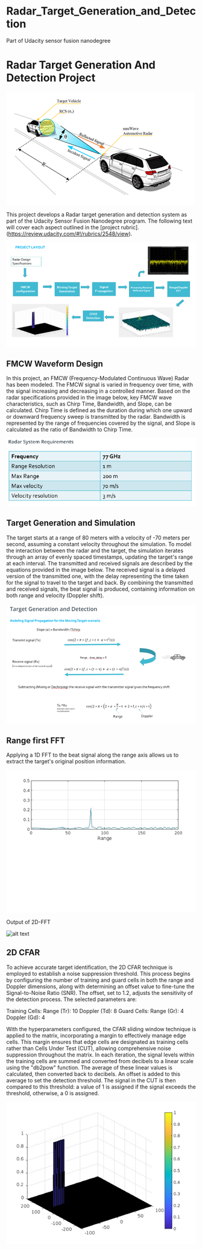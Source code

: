 # Radar_Target_Generation_and_Detection
Part of Udacity sensor fusion nanodegree  

# Radar Target Generation And Detection Project

[//]: # (Image References)

[image1]: ./images/FFT2.jpg "2D FFT"
[image2]: ./images/2D_CFAR.jpg "2D CFAR"
[image3]: ./images/FFT1.jpg "FFT"
[image4]: ./images/project_layout.png "Project Layout"
[image5]: ./images/radar.png "Radar"
[image6]: ./images/tgnd.png "Target Generation And Detection"
[image7]: ./images/radar_spec.png "Radar Specs"

![alt text][image5]

This project develops a Radar target generation and detection system as part of the Udacity Sensor Fusion Nanodegree program. The following text will cover each aspect outlined in the [project rubric].(https://review.udacity.com/#!/rubrics/2548/view). 

![alt text][image4]

## FMCW Waveform Design
In this project, an FMCW (Frequency-Modulated Continuous Wave) Radar has been modeled. The FMCW signal is varied in frequency over time, with the signal increasing and decreasing in a controlled manner. Based on the radar specifications provided in the image below, key FMCW wave characteristics, such as Chirp Time, Bandwidth, and Slope, can be calculated. Chirp Time is defined as the duration during which one upward or downward frequency sweep is transmitted by the radar. Bandwidth is represented by the range of frequencies covered by the signal, and Slope is calculated as the ratio of Bandwidth to Chirp Time.

![alt text][image7]

## Target Generation and Simulation
The target starts at a range of 80 meters with a velocity of -70 meters per second, assuming a constant velocity throughout the simulation. To model the interaction between the radar and the target, the simulation iterates through an array of evenly spaced timestamps, updating the target's range at each interval. The transmitted and received signals are described by the equations provided in the image below. The received signal is a delayed version of the transmitted one, with the delay representing the time taken for the signal to travel to the target and back. By combining the transmitted and received signals, the beat signal is produced, containing information on both range and velocity (Doppler shift). 

![alt text][image6]

## Range first FFT
Applying a 1D FFT to the beat signal along the range axis allows us to extract the target's original position information.

![alt text][image3]

Output of 2D-FFT

![alt text][image1]
## 2D CFAR
To achieve accurate target identification, the 2D CFAR technique is employed to establish a noise suppression threshold. This process begins by configuring the number of training and guard cells in both the range and Doppler dimensions, along with determining an offset value to fine-tune the Signal-to-Noise Ratio (SNR). The offset, set to 1.2, adjusts the sensitivity of the detection process. The selected parameters are:

Training Cells:
Range (Tr): 10
Doppler (Td): 8
Guard Cells:
Range (Gr): 4
Doppler (Gd): 4

With the hyperparameters configured, the CFAR sliding window technique is applied to the matrix, incorporating a margin to effectively manage edge cells. This margin ensures that edge cells are designated as training cells rather than Cells Under Test (CUT), allowing comprehensive noise suppression throughout the matrix. In each iteration, the signal levels within the training cells are summed and converted from decibels to a linear scale using the "db2pow" function. The average of these linear values is calculated, then converted back to decibels. An offset is added to this average to set the detection threshold. The signal in the CUT is then compared to this threshold: a value of 1 is assigned if the signal exceeds the threshold, otherwise, a 0 is assigned. 

![alt text][image2]


